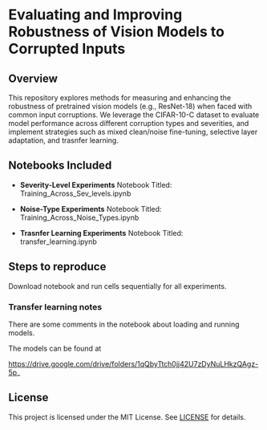 # Evaluating and Improving Robustness of Vision Models to Corrupted Inputs

## Overview

This repository explores methods for measuring and enhancing the robustness of pretrained vision models (e.g., ResNet-18) when faced with common input corruptions. We leverage the CIFAR-10-C dataset to evaluate model performance across different corruption types and severities, and implement strategies such as mixed clean/noise fine-tuning, selective layer adaptation, and trasnfer learning.

## Notebooks Included 

* **Severity-Level Experiments**
  Notebook Titled: Training_Across_Sev_levels.ipynb
* **Noise-Type Experiments**
  Notebook Titled: Training_Across_Noise_Types.ipynb
  
* **Trasnfer Learning Experiments**
  Notebook Titled: transfer_learning.ipynb

## Steps to reproduce

Download notebook and run cells sequentially for all experiments. 

### Transfer learning notes

There are some comments in the notebook about loading and running models.

The models can be found at

https://drive.google.com/drive/folders/1qQbyTtch0jj42U7zDyNuLHkzQAgz-5p_

## License

This project is licensed under the MIT License. See [LICENSE](LICENSE) for details.
